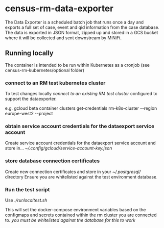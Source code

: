 # census-rm-data-exporter
The Data Exporter is a scheduled batch job that runs once a day and exports a full set of case, event and qid information from the case database. 
The data is exported in JSON format, zipped up and stored in a GCS bucket where it will be collected and sent downstream by MiNiFi.

## Running locally
The container is intended to be run within Kubernetes as a cronjob (see census-rm-kubernetes/optional folder)

### connect to an RM test kubernetes cluster
To test changes locally *connect to an existing RM test cluster* configured to support the dataexporter.

e.g.
gcloud beta container clusters get-credentials rm-k8s-cluster --region europe-west2 --project <SOME TEST PROJECT>

### obtain service account credentials for the dataexport service account
Create service account credentials for the dataexport service account and store in...
*~/.config/gcloud/service-account-key.json*


### store database connection certificates
Create new connection certificates and store in your *~/.postgresql/* directory
Ensure you are whitelisted against the test environment database.

### Run the test script
Use *./runlocaltest.sh*

This will set the docker-compose environment variables based on the configmaps and secrets contained within the rm cluster you are connected to. *you must be whitelisted against the database for this to work*




